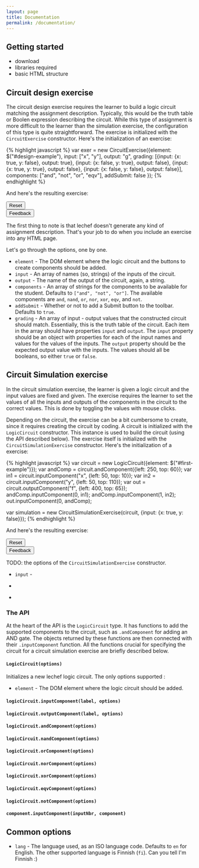 ```yaml
---
layout: page
title: Documentation
permalink: /documentation/
---
```



## Getting started

 * download
 * libraries required
 * basic HTML structure
 
## Circuit design exercise

The circuit design exercise requires the learner to build a logic circuit matching the assignment description. Typically, this would be the truth table or Boolen expression describing the circuit. While this type of assignment is more difficult to the learner than the simulation exercise, the configuration of this type is quite straightforward. The exercise is initialized with the ```CircuitExercise``` constructor. Here's the initialization of an exercise:

{% highlight javascript %}
var exer = new CircuitExercise({element: $("#design-example"),
                                input: ["x", "y"],
                                output: "g",
                                grading: [{input: {x: true, y: false}, output: true},
                                          {input: {x: false, y: true}, output: false},
                                          {input: {x: true, y: true}, output: false},
                                          {input: {x: false, y: false}, output: false}],
                                components: ["and", "not", "or", "eqv"],
                                addSubmit: false });
{% endhighlight %}

And here's the resulting exercise:

<div class="container design-example lechef-exercise">
  <div class="row">
    <div id="design-example" class="circuit-container"></div>
  </div>
  <div class="row">
    <div class="col-md-6">
      <button class="btn btn-info btn-sm btn-block reset">Reset</button>
    </div>
    <div class="col-md-6">
      <button class="btn btn-info btn-sm btn-block feedback">​Feedback​</button>
    </div>
  </div>
</div>
<script>
  $(function(){
    var exer = new CircuitExercise({element: $("#design-example"), input: ["x", "y"], output: "g",
      grading: [{input: {x: true, y: false}, output: true},
        {input: {x: false, y: true}, output: false},
        {input: {x: true, y: true}, output: false},
        {input: {x: false, y: false}, output: false}], components: ["and", "not", "or", "eqv"], addSubmit: false});
    $(".design-example .reset").click(function(event){
        event.preventDefault();
        exer.reset();
    });
    $(".design-example .feedback").click(function(event){
        event.preventDefault();
        new CircuitExerciseFeedback(exer.options, exer.grade());
    });
  });
</script>

The first thing to note is that lechef doesn't generate any kind of assignment description. That's your job to do when you include an exercise into any HTML page.

Let's go through the options, one by one.

 * ```element``` - The DOM element where the logic circuit and the buttons to create components should be added. 
 * ```input``` - An array of names (so, strings) of the inputs of the circuit.
 * ```output``` - The name of the output of the circuit, again, a string.
 * ```components``` - An array of strings for the components to be available for the student. Defaults to ```["and", "not", "or"]```. The available components are ```and```, ```nand```, ```or```, ```nor```, ```xor```, ```eqv```, and ```not```. 
 * ```addSubmit``` - Whether or not to add a Submit button to the toolbar. Defaults to ```true```.
 * ```grading``` - An array of input - output values that the constructed circuit should match. Essentially, this is
 the truth table of the circuit. Each item in the array should have properties ```input``` and ```output```. The ```input``` property should be an object with properties for each of the input names and values for the values of the inputs. The ```output``` property should be the expected output value with the inputs. The values should all be booleans, so either ```true``` or ```false```.

## Circuit Simulation exercise

In the circuit simulation exercise, the learner is given a logic circuit and the input values are fixed and given. The exercise requires the learner to set the values of all the inputs and outputs of the components in the circuit to the correct values. This is done by toggling the values with mouse clicks. 

Depending on the circuit, the exercise can be a bit cumbersome to create, since it requires creating the circuit by coding. A circuit is initialized with the ```LogicCircuit``` constructor. This instance is used to build the circuit (using the API described below). The exercise itself is initialized with the ```CircuitSimulationExercise``` constructor. Here's the initialization of a exercise:

{% highlight javascript %}
var circuit = new LogicCircuit({element: $("#first-example")});
var andComp = circuit.andComponent({left: 250, top: 60});
var in1 = circuit.inputComponent("x", {left: 50, top: 10});
var in2 = circuit.inputComponent("y", {left: 50, top: 110});
var out = circuit.outputComponent("f", {left: 400, top: 65});
andComp.inputComponent(0, in1);
andComp.inputComponent(1, in2);
out.inputComponent(0, andComp);

var simulation = new CircuitSimulationExercise(circuit, {input: {x: true, y: false}});
{% endhighlight %}

And here's the resulting exercise:
<div class="first-example lechef-exercise">
  <div class="container">
    <div class="row">
      <div id="first-example" class="circuit-container"></div>
    </div>
    <div class="row">
      <div class="col-md-6">
        <button class="btn btn-info btn-sm btn-block reset">Reset</button>
      </div>
      <div class="col-md-6">
        <button class="btn btn-info btn-sm btn-block feedback">​Feedback​</button>
      </div>
    </div>
  </div>
</div>
<script>
  $(function() {
    var circuit = new LogicCircuit({element: $("#first-example")});
    var andComp = circuit.andComponent({left: 250, top: 60});
    var in1 = circuit.inputComponent("x", {left: 50, top: 10});
    var in2 = circuit.inputComponent("y", {left: 50, top: 110});
    var out = circuit.outputComponent("f", {left: 400, top: 65});
    andComp.inputComponent(0, in1);
    andComp.inputComponent(1, in2);
    out.inputComponent(0, andComp);

    var simulation = new CircuitSimulationExercise(circuit, {input: {x: true, y: false}});
    $(".first-example .reset").click(function(event){
        event.preventDefault();
        simulation.reset();
    });
    $(".first-example .feedback").click(function(event){
        event.preventDefault();
        new CircuitSimulationFeedback(simulation.options, simulation.grade());
    });
  });
</script>

TODO: the options of the ```CircuitSimulationExercise``` constructor.

 * ```input``` - 
 * `````` - 
 * `````` - 

### The API
At the heart of the API is the ```LogicCircuit``` type. It has functions to add the supported components to the circuit, such as ```.andComponent``` for adding an AND gate. The objects returned by these functions are then connected with their ```.inputComponent``` function. All the functions crucial for specifying the circuit for a circuit simulation exercise are briefly described below.  

#### ```LogicCircuit(options)```
Initializes a new lechef logic circuit. The only options supported :

 * ```element``` - The DOM element where the logic circuit should be added.

#### ```logicCircuit.inputComponent(label, options)```
#### ```logicCircuit.outputComponent(label, options)```
#### ```logicCircuit.andComponent(options)```
#### ```logicCircuit.nandComponent(options)```
#### ```logicCircuit.orComponent(options)```
#### ```logicCircuit.norComponent(options)```
#### ```logicCircuit.xorComponent(options)```
#### ```logicCircuit.eqvComponent(options)```
#### ```logicCircuit.notComponent(options)```

#### ```component.inputComponent(inputNbr, component)```


## Common options

 * ```lang``` - The language used, as an ISO language code. Defaults to ```en``` for English. The other supported language is Finnish (```fi```). Can you tell I'm Finnish :) 